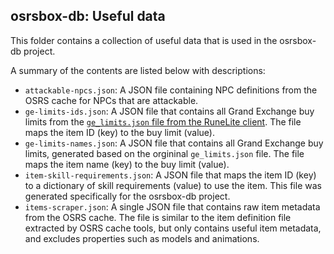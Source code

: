 ## osrsbox-db: Useful data

This folder contains a collection of useful data that is used in the osrsbox-db project.
 
A summary of the contents are listed below with descriptions:

- `attackable-npcs.json`: A JSON file containing NPC definitions from the OSRS cache for NPCs that are attackable.
- `ge-limits-ids.json`: A JSON file that contains all Grand Exchange buy limits from the [`ge_limits.json` file from the RuneLite client](https://github.com/runelite/runelite/blob/master/runelite-client/src/main/resources/net/runelite/client/plugins/grandexchange/ge_limits.json). The file maps the item ID (key) to the buy limit (value).
- `ge-limits-names.json`: A JSON file that contains all Grand Exchange buy limits, generated based on the orgininal `ge_limits.json` file. The file maps the item name (key) to the buy limit (value). 
- `item-skill-requirements.json`: A JSON file that maps the item ID (key) to a dictionary of skill requirements (value) to use the item. This file was generated specifically for the osrsbox-db project.
- `items-scraper.json`: A single JSON file that contains raw item metadata from the OSRS cache. The file is similar to the item definition file extracted by OSRS cache tools, but only contains useful item metadata, and excludes properties such as models and animations.
